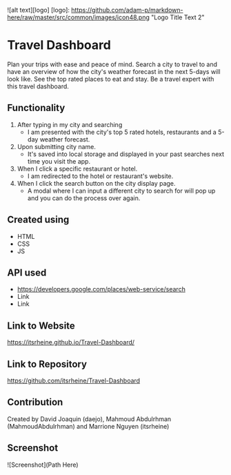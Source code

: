 ![alt text][logo]
[logo]: https://github.com/adam-p/markdown-here/raw/master/src/common/images/icon48.png "Logo Title Text 2"
# Travel Dashboard
Plan your trips with ease and peace of mind. Search a city to travel to and have an overview of how the city's weather forecast in the next 5-days will look like. See the top rated places to eat and stay. Be a travel expert with this travel dashboard. 

## Functionality
1. After typing in my city and searching
    * I am presented with the city's top 5 rated hotels, restaurants and a 5-day weather forecast.
2. Upon submitting city name.
    * It's saved into local storage and displayed in your past searches next time you visit the app.
3. When I click a specific restaurant or hotel.
    * I am redirected to the hotel or restaurant's website.
4. When I click the search button on the city display page.
    * A modal where I can input a different city to search for will pop up and you can do the process over again.

## Created using
* HTML
* CSS
* JS

## API used
* https://developers.google.com/places/web-service/search
* Link
* Link

## Link to Website
https://itsrheine.github.io/Travel-Dashboard/

## Link to Repository
https://github.com/itsrheine/Travel-Dashboard

## Contribution
Created by David Joaquin (daejo), Mahmoud Abdulrhman (MahmoudAbdulrhman) and Marrione Nguyen (itsrheine)

## Screenshot
![Screenshot](Path Here)

